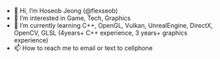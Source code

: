 - 👋 Hi, I’m Hoseob Jeong (@flexseob)
- 👀 I’m interested in Game, Tech, Graphics
- 🌱 I’m currently learning C++, OpenGL, Vulkan, UnrealEngine, DirectX, OpenCV, GLSL (4years+ C++ experience, 3 years+ graphics experience)
- 📫 How to reach me to email or text to cellphone

<!---
flexseob/flexseob is a ✨ special ✨ repository because its `README.md` (this file) appears on your GitHub profile.
You can click the Preview link to take a look at your changes.
--->

